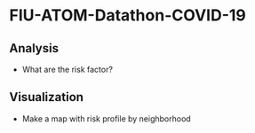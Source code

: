 # FIU-ATOM-Datathon-COVID-19

## Analysis
- What are the risk factor?
## Visualization
- Make a map with risk profile by neighborhood
